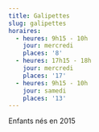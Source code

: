 ```yaml
---
title: Galipettes
slug: galipettes
horaires:
  - heures: 9h15 - 10h
    jour: mercredi
    places: '8'
  - heures: 17h15 - 18h
    jour: mercredi
    places: '17'
  - heures: 9h15 - 10h
    jour: samedi
    places: '13'
---
```

Enfants nés en 2015
